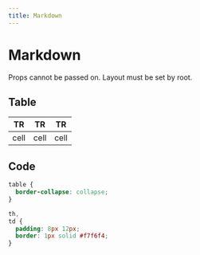 ```yaml
---
title: Markdown
---
```


# Markdown

Props cannot be passed on. Layout must be set by root.

## Table

| TR   | TR   | TR   |
| ---- | ---- | ---- |
| cell | cell | cell |

## Code

```css
table {
  border-collapse: collapse;
}

th,
td {
  padding: 8px 12px;
  border: 1px solid #f7f6f4;
}
```
